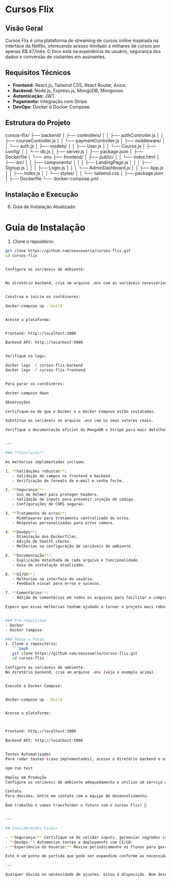 # Cursos Flix

## Visão Geral
Cursos Flix é uma plataforma de streaming de cursos online inspirada na interface da Netflix, oferecendo acesso ilimitado a milhares de cursos por apenas R$ 47/mês. O foco está na experiência do usuário, segurança dos dados e conversão de visitantes em assinantes.

## Requisitos Técnicos
- **Frontend:** React.js, Tailwind CSS, React Router, Axios.
- **Backend:** Node.js, Express.js, MongoDB, Mongoose.
- **Autenticação:** JWT.
- **Pagamento:** Integração com Stripe.
- **DevOps:** Docker e Docker Compose.

## Estrutura do Projeto

cursos-flix/
├── backend/
│   ├── controllers/
│   │    ├── authController.js
│   │    ├── courseController.js
│   │    └── paymentController.js
│   ├── middleware/
│   │    └── auth.js
│   ├── models/
│   │    ├── User.js
│   │    └── Course.js
│   ├── config/
│   │    └── db.js
│   ├── server.js
│   ├── package.json
│   ├── Dockerfile
│   └── .env
├── frontend/
│   ├── public/
│   │    └── index.html
│   ├── src/
│   │    ├── components/
│   │    │    ├── LandingPage.js
│   │    │    ├── Signup.js
│   │    │    ├── Login.js
│   │    │    └── AdminDashboard.js
│   │    ├── App.js
│   │    ├── index.js
│   │    └── styles/
│   │         └── tailwind.css
│   ├── package.json
│   ├── Dockerfile
└── docker-compose.yml


## Instalação e Execução

6. Guia de Instalação Atualizado
# Guia de Instalação

1. Clone o repositório:
```bash
git clone https://github.com/seuusuario/cursos-flix.git
cd cursos-flix


Configure as variáveis de ambiente:


No diretório backend, crie um arquivo .env com as variáveis necessárias.


Construa e inicie os contêineres:

docker-compose up --build


Acesse a plataforma:


Frontend: http://localhost:3000

Backend API: http://localhost:5000


Verifique os logs:

docker logs -f cursos-flix-backend
docker logs -f cursos-flix-frontend


Para parar os contêineres:

docker-compose down

Observações

Certifique-se de que o Docker e o Docker Compose estão instalados.

Substitua as variáveis no arquivo .env com os seus valores reais.

Verifique a documentação oficial do MongoDB e Stripe para mais detalhes sobre as configurações.


---

### **Conclusão**

As melhorias implementadas incluem:

1. **Validações robustas**:
   - Validação de campos no frontend e backend.
   - Verificação de formato de e-mail e senha forte.

2. **Segurança**:
   - Uso de helmet para proteger headers.
   - Validação de inputs para prevenir injeção de código.
   - Configurações de CORS seguras.

3. **Tratamento de erros**:
   - Middlewares para tratamento centralizado de erros.
   - Respostas personalizadas para erros comuns.

4. **DevOps**:
   - Otimização dos Dockerfiles.
   - Adição de health checks.
   - Melhorias na configuração de variáveis de ambiente.

5. **Documentação**:
   - Explicação detalhada de cada arquivo e funcionalidade.
   - Guia de instalação atualizado.

6. **UI/UX**:
   - Melhorias na interface do usuário.
   - Feedback visual para erros e sucesso.

7. **Comentários**:
   - Adição de comentários em todos os arquivos para facilitar a compreensão.

Espero que essas melhorias tenham ajudado a tornar o projeto mais robusto, seguro e fácil de manter! Se tiver mais alguma dúvida ou precisar de ajustes adicionais, estou à disposição. 🚀


### Pré-requisitos
- Docker
- Docker Compose

### Passo a Passo
1. Clone o repositório:
   ```bash
   git clone https://github.com/seuusuario/cursos-flix.git
   cd cursos-flix

Configure as variáveis de ambiente:
No diretório backend, crie um arquivo .env (veja o exemplo acima).


Execute o Docker Compose:


docker-compose up --build


Acesse a plataforma:



Frontend: http://localhost:3000

Backend API: http://localhost:5000


Testes Automatizados
Para rodar testes (caso implementados), acesse o diretório backend e execute:

npm run test

Deploy em Produção
Configure as variáveis de ambiente adequadamente e utilize um serviço de hospedagem como AWS, Google Cloud ou Heroku. Utilize CI/CD (puros GitHub Actions, Jenkins, etc.) para pipeline de deploy.

Contato
Para dúvidas, entre em contato com a equipe de desenvolvimento.

Bom trabalho e vamos transformar o futuro com o Cursos Flix! 🚀


---

## Considerações Finais

- **Segurança:** Certifique-se de validar inputs, gerenciar segredos com segurança e utilizar análise estática de código.
- **DevOps:** Automatize testes e deployments com CI/CD.
- **Experiência do Usuário:** Revise periodicamente os fluxos para garantir uma interface intuitiva e responsiva.

Este é um ponto de partida que pode ser expandido conforme as necessidades do projeto. Fique à vontade para ajustar e melhorar cada módulo!

--- 

Qualquer dúvida ou necessidade de ajustes, estou à disposição. Bom desenvolvimento!
